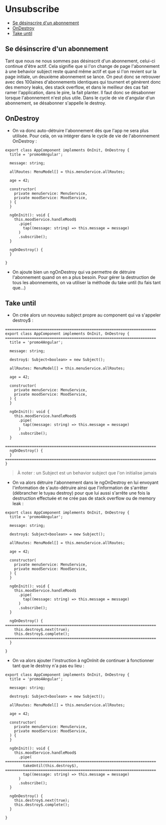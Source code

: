 # Unsubscribe

* [Se désinscrire d'un abonnement](#se-désinscrire-dun-abonnement)
* [OnDestroy](#ondestroy)
* [Take until](#take-until)

## Se désinscrire d'un abonnement

Tant que nous ne nous sommes pas désinscrit d'un abonnement, celui-ci continue d'être actif. Cela signifie que si l'on change de page
l'abonnement à une behavior subject reste quand même actif et que si l'on revient sur la page initiale, un deuxième abonnement
se lance. On peut donc se retrouver avec des 100aines d'abonnements identiques qui tournent et génèrent donc des memory leaks,
des stack overflow, et dans le meilleur des cas fait ramer l'application, dans le pire, la fait planter. Il faut donc se
désabonner lorsque l'abonnement n'est plus utile. Dans le cycle de vie d'angular d'un abonnement, se désabonner s'appelle le destroy.

## OnDestroy

* On va donc auto-détruire l'abonnement dès que l'app ne sera plus utilisée. Pour cela, on va intégrer dans le cycle de vie
de l'abonnnement OnDestroy :

```
export class AppComponent implements OnInit, OnDestroy {
  title = 'promo4Angular';

  message: string;

  allRoutes: MenuModel[] = this.menuService.allRoutes;

  age = 42;

  constructor(
    private menuService: MenuService,
    private moodService: MoodService,
  ) {
  }

  ngOnInit(): void {
    this.moodService.handleMood$
      .pipe(
        tap((message: string) => this.message = message)
      )
      .subscribe();
  }

  ngOnDestroy() {
  }

}
```

* On ajoute bien un ngOnDestroy qui va permettre de détruire l'abonnement quand on en a plus besoin. Pour gérer la destruction
de tous les abonnements, on va utiliser la méthode du take until (tu fais tant que...)

## Take until

* On crée alors un nouveau subject propre au component qui va s'appeler destroy$ : 

```
====================================================================
export class AppComponent implements OnInit, OnDestroy {
====================================================================
  title = 'promo4Angular';

  message: string;

  destroy$: Subject<boolean> = new Subject();

  allRoutes: MenuModel[] = this.menuService.allRoutes;

  age = 42;

  constructor(
    private menuService: MenuService,
    private moodService: MoodService,
  ) {
  }

  ngOnInit(): void {
    this.moodService.handleMood$
      .pipe(
        tap((message: string) => this.message = message)
      )
      .subscribe();
  }

====================================================================
  ngOnDestroy() {
  }
====================================================================
}
```

> À noter : un Subject est un behavior subject que l'on initialise jamais


* On va alors détruire l'abonnement dans le ngOnDestroy en lui envoyant l'information de s'auto-détruire ainsi que
l'information de s'arrêter (débrancher le tuyau destroy) pour que lui aussi s'arrête une fois la destruction effectuée
et ne crée pas de stack overflow ou de memory leak :

```
export class AppComponent implements OnInit, OnDestroy {
  title = 'promo4Angular';

  message: string;

  destroy$: Subject<boolean> = new Subject();

  allRoutes: MenuModel[] = this.menuService.allRoutes;

  age = 42;

  constructor(
    private menuService: MenuService,
    private moodService: MoodService,
  ) {
  }

  ngOnInit(): void {
    this.moodService.handleMood$
      .pipe(
        tap((message: string) => this.message = message)
      )
      .subscribe();
  }

  ngOnDestroy() {
====================================================================
    this.destroy$.next(true);
    this.destroy$.complete();
====================================================================
  }

}
```

* On va alors ajouter l'instruction à ngOnInit de continuer à fonctionner tant que le destroy n'a pas eu lieu :

```
export class AppComponent implements OnInit, OnDestroy {
  title = 'promo4Angular';

  message: string;

  destroy$: Subject<boolean> = new Subject();

  allRoutes: MenuModel[] = this.menuService.allRoutes;

  age = 42;

  constructor(
    private menuService: MenuService,
    private moodService: MoodService,
  ) {
  }

  ngOnInit(): void {
    this.moodService.handleMood$
      .pipe(
====================================================================
        takeUntil(this.destroy$),
====================================================================
        tap((message: string) => this.message = message)
      )
      .subscribe();
  }

  ngOnDestroy() {
    this.destroy$.next(true);
    this.destroy$.complete();
  }

}
```
